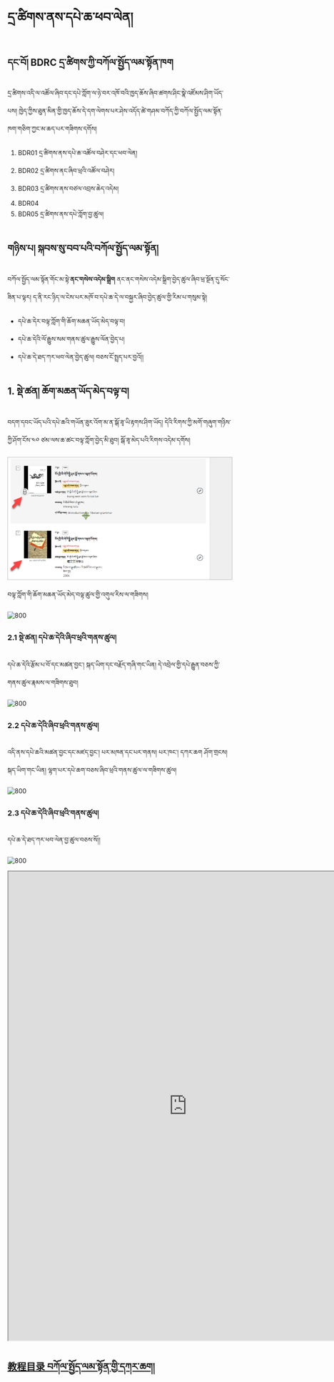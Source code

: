 # དྲ་ཚིགས་ནས་དཔེ་ཆ་ཕབ་ལེན།
## དང་བོ། BDRC དྲ་ཚིགས་ཀྱི་བཀོལ་སྤྱོད་ལམ་སྟོན་ཁག

དྲ་ཚིགས་འདི་ལ་འཚོལ་ཞིབ་དང་དཔེ་ཀློག་ལ་ཉེ་བར་འཁོ་བའི་ཁྱད་ཆོས་ཞིབ་ཚགས་ཤིང་སྣེ་འཛོམས་ཤིག་ཡོད་པས། ཁྱེད་ཀྱིས་ཐུན་མིན་གྱི་ཁྱད་ཆོས་དེ་དག་ལེགས་པར་ཤེས་འདོད་ཚེ་གཤམ་བཀོད་ཀྱི་བཀོལ་སྤྱོད་ལམ་སྟོན་ཁག་གཅིག་ཀྱང་མ་ཆད་པར་གཟིགས་དགོས།

1. BDR01 དྲ་ཚིགས་ནས་དཔེ་ཆ་འཚོལ་བཤེར་དང་ཕབ་ལེན།
2. BDR02 དྲ་ཚིགས་ནང་ཞིབ་ཕྲའི་འཚོལ་བཤེར།
3. BDR03 དྲ་ཚིགས་ནས་བཙལ་འབྲས་ཆེད་འདེམ།
4. BDR04 
5. BDR05 དྲ་ཚིགས་ནས་དཔེ་ཀློག་བྱ་ཚུལ།

## གཉིས་པ། སྐབས་སུ་བབ་པའི་བཀོལ་སྤྱོད་ལམ་སྟོན།

བཀོལ་སྤྱོད་ལམ་སྟོན་གོང་མ་སྟེ་**ནང་གསེས་འདེམ་སྒྲིག** ནང་ནང་གསེས་འདེམ་སྒྲིག་བྱེད་ཚུལ་ཞིབ་ཕྲ་སྔོན་དུ་སོང་ཟིན་པ་ལྟར། ད་ནི་རང་ཉིད་ལ་ངེས་པར་མཁོ་བ་དཔེ་ཆ་དེ་ལ་བསྐྱར་ཞིབ་བྱེད་ཚུལ་གྱི་རིམ་པ་གསུམ་སྟེ།

- དཔེ་ཆ་དེར་བལྟ་ཀློག་གི་ཆོག་མཆན་ཡོད་མེད་བལྟ་བ།
- དཔེ་ཆ་དེའི་ལོ་རྒྱུས་སམ་གནས་ཚུལ་རྒྱུས་ལོན་བྱེད་པ།
- དཔེ་ཆ་དེ་ཐད་ཀར་ཕབ་ལེན་བྱེད་ཚུལ།  བཅས་ངོ་སྤྲད་པར་བྱའོ།།

## 1. སྡེ་ཚན། ཆོག་མཆན་ཡོད་མེད་བལྟ་བ།

བདག་དབང་ཡོད་པའི་དཔེ་ཆའི་གཡོན་ཟུར་འོག་མ་ན་སྒོ་ཟྭ་ཡི་རྟགས་ཤིག་ཡོད། དེའི་རིགས་ཀྱི་མགོ་གཞུག་གཉིས་ཀྱི་ཤོག་ངོས་༤༠ ཙམ་ལས་ཆ་ཚང་བལྟ་ཀློག་བྱེད་མི་ཐུབ། སྒོ་ཟྭ་མེད་པའི་རིགས་འདེམ་དགོས།

![800](images/000001.png)

བལྟ་ཀློག་གི་ཆོག་མཆན་ཡོད་མེད་བལྟ་ཚུལ་གྱི་འགུལ་རིས་ལ་གཟིགས།

![800](images/000001.gif)

### 2.1 སྡེ་ཚན། དཔེ་ཆ་དེའི་ཞིབ་ཕྲའི་གནས་ཚུལ།

དཔེ་ཆ་དེའི་རྩོམ་པ་བོ་དང་མཚན་བྱང་། སྐད་ཡིག་དང་བརྗོད་གཞི་གང་ཡིན། དེ་འབྲེལ་གྱི་དཔེ་རྒྱུན་བཅས་ཀྱི་གནས་ཚུལ་རྣམས་ལ་གཟིགས་ཐུབ།

![800](images/000002.gif)

### 2.2 དཔེ་ཆ་དེའི་ཞིབ་ཕྲའི་གནས་ཚུལ།

འདི་ནས་དཔེ་ཆའི་མཚན་བྱང་དང་མཛད་བྱང་། པར་མཁན་དང་པར་གནས། པར་ཁང་། དཀར་ཆག ཤོག་གྲངས། སྐད་ཡིག་གང་ཡིན། ལྷག་པར་དཔེ་ཆག་བཅས་ཞིབ་ཕྲའི་གནས་ཚུལ་ལ་གཟིགས་ཚུལ།

![800](images/000003.gif)
### 2.3 དཔེ་ཆ་དེའི་ཞིབ་ཕྲའི་གནས་ཚུལ།

དཔེ་ཆ་དེ་ཐད་ཀར་ཕབ་ལེན་བྱ་ཚུལ་བཅས་སོ།།

![800](images/000004.gif)

<p class="hide top"><iframe src="https://shimowendang.com/forms/UdCXeOAfR3U6Gqj9/fill?channel=1" style="height:1050px;width:800px;"></iframe></p>

## [教程目录 བཀོལ་སྤྱོད་ལམ་སྟོན་གྱི་དཀར་ཆག།](../../menu/menu)